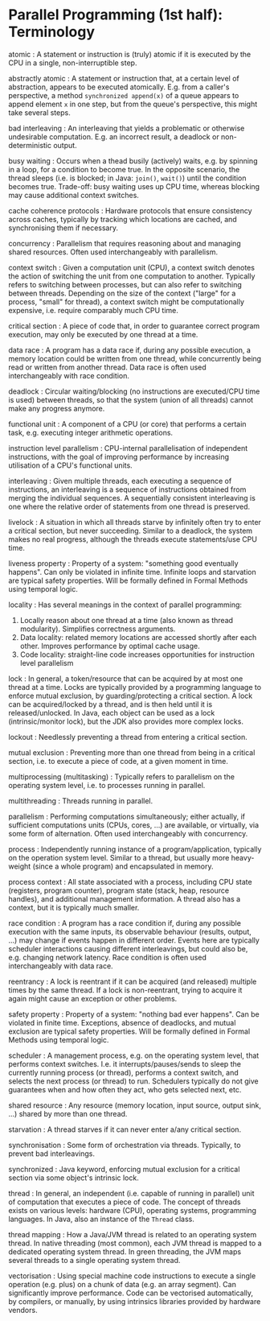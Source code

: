 # Parallel Programming (1st half): Terminology

atomic
:   A statement or instruction is (truly) atomic if it is executed by the CPU in a single, non-interruptible step.

abstractly atomic
:   A statement or instruction that, at a certain level of abstraction, appears to be executed atomically. E.g. from a caller's perspective, a method `synchronized append(x)` of a queue appears to append element `x` in one step, but from the queue's perspective, this might take several steps.

bad interleaving
:   An interleaving that yields a problematic or otherwise undesirable computation. E.g. an incorrect result, a deadlock or non-deterministic output.

busy waiting
:   Occurs when a thead busily (actively) waits, e.g. by spinning in a loop, for a condition to become true. In the opposite scenario, the thread sleeps (i.e. is blocked; in Java: `join()`, `wait()`) until the condition becomes true. Trade-off: busy waiting uses up CPU time, whereas blocking may cause additional context switches.

cache coherence protocols
:   Hardware protocols that ensure consistency across caches, typically by tracking which locations are cached, and synchronising them if necessary.

concurrency
:   Parallelism that requires reasoning about and managing shared resources. Often used interchangeably with parallelism.

context switch
:   Given a computation unit (CPU), a context switch denotes the action of switching the unit from one computation to another. Typically refers to switching between processes, but can also refer to switching between threads. Depending on the size of the context ("large" for a process, "small" for thread), a context switch might be computationally expensive, i.e. require comparably much CPU time.

critical section
:   A piece of code that, in order to guarantee correct program execution, may only be executed by one thread at a time.

data race
:   A program has a data race if, during any possible execution, a memory location could be written from one thread, while concurrently being read or written from another thread. Data race is often used interchangeably with race condition.

deadlock
:   Circular waiting/blocking (no instructions are executed/CPU time is used) between threads, so that the system (union of all threads) cannot make any progress anymore.

functional unit
:   A component of a CPU (or core) that performs a certain task, e.g. executing integer arithmetic operations.

instruction level parallelism
:   CPU-internal parallelisation of independent instructions, with the goal of improving performance by increasing utilisation of a CPU's functional units.

interleaving
:   Given multiple threads, each executing a sequence of instructions, an interleaving is a sequence of instructions obtained from merging the individual sequences. A sequentially consistent interleaving is one where the relative order of statements from one thread is preserved.

livelock
:   A situation in which all threads starve by infinitely often try to enter a critical section, but never succeeding. Similar to a deadlock, the system makes no real progress, although the threads execute statements/use CPU time.

liveness property
:   Property of a system: "something good eventually happens". Can only be violated in infinite time. Infinite loops and starvation are typical safety properties. Will be formally defined in Formal Methods using temporal logic.

locality
:   Has several meanings in the context of parallel programming:

  1. Locally reason about one thread at a time (also known as thread modularity). Simplifies correctness arguments.
  2. Data locality: related memory locations are accessed shortly after each other. Improves performance by optimal cache usage.
  3. Code locality: straight-line code increases opportunities for instruction level parallelism

lock
:   In general, a token/resource that can be acquired by at most one thread at a time. Locks are typically provided by a programming language to enforce mutual exclusion, by guarding/protecting a critical section. A lock can be acquired/locked by a thread, and is then held until it is released/unlocked. In Java, each object can be used as a lock (intrinsic/monitor lock), but the JDK also provides more complex locks.

lockout
:   Needlessly preventing a thread from entering a critical section.

mutual exclusion
:   Preventing more than one thread from being in a critical section, i.e. to execute a piece of code, at a given moment in time.

multiprocessing (multitasking)
:   Typically refers to parallelism on the operating system level, i.e. to processes running in parallel.

multithreading
:   Threads running in parallel.

parallelism
:   Performing computations simultaneously; either actually, if sufficient computations units (CPUs, cores, ...) are available, or virtually, via some form of alternation. Often used interchangeably with concurrency.

process
:   Independently running instance of a program/application, typically on the operation system level. Similar to a thread, but usually more heavy-weight (since a whole program) and encapsulated in memory.

process context
:   All state associated with a process, including CPU state (registers, program counter), program state (stack, heap, resource handles), and additional management information. A thread also has a context, but it is typically much smaller.

race condition
:   A program has a race condition if, during any possible execution with the same inputs, its observable behaviour (results, output, ...) may change if events happen in different order. Events here are typically scheduler interactions causing different interleavings, but could also be, e.g. changing network latency. Race condition is often used interchangeably with data race.

reentrancy
:   A lock is reentrant if it can be acquired (and released) multiple times by the same thread. If a lock is non-reentrant, trying to acquire it again might cause an exception or other problems.

safety property
:   Property of a system: "nothing bad ever happens". Can be violated in finite time. Exceptions, absence of deadlocks, and mutual exclusion are typical safety properties. Will be formally defined in Formal Methods using temporal logic.

scheduler
:   A management process, e.g. on the operating system level, that performs context switches. I.e. it interrupts/pauses/sends to sleep the currently running process (or thread), performs a context switch, and selects the next process (or thread) to run. Schedulers typically do not give guarantees when and how often they act, who gets selected next, etc.

shared resource
:   Any resource (memory location, input source, output sink, ...) shared by more than one thread.

starvation
:   A thread starves if it can never enter a/any critical section.

synchronisation
:   Some form of orchestration via threads. Typically, to prevent bad interleavings.

synchronized
:   Java keyword, enforcing mutual exclusion for a critical section via some object's intrinsic lock.

thread
:   In general, an independent (i.e. capable of running in parallel) unit of computation that executes a piece of code. The concept of threads exists on various levels: hardware (CPU), operating systems, programming languages. In Java, also an instance of the `Thread` class.

thread mapping
:   How a Java/JVM thread is related to an operating system thread. In native threading (most common), each JVM thread is mapped to a dedicated operating system thread. In green threading, the JVM maps several threads to a single operating system thread.

vectorisation
:   Using special machine code instructions to execute a single operation (e.g. plus) on a chunk of data (e.g. an array segment). Can significantly improve performance. Code can be vectorised automatically, by compilers, or manually, by using intrinsics libraries provided by hardware vendors.
